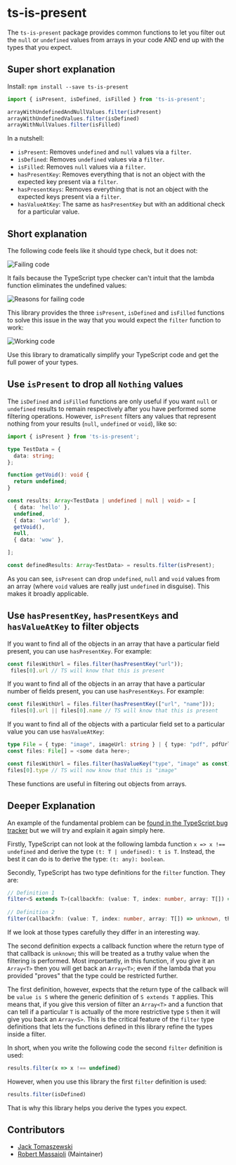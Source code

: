 # ts-is-present

The `ts-is-present` package provides common functions to let you filter out the `null` or `undefined`
values from arrays in your code AND end up with the types that you expect.

## Super short explanation

Install: `npm install --save ts-is-present`

``` typescript
import { isPresent, isDefined, isFilled } from 'ts-is-present';

arrayWithUndefinedAndNullValues.filter(isPresent)
arrayWithUndefinedValues.filter(isDefined)
arrayWithNullValues.filter(isFilled)
```

In a nutshell:

 - `isPresent`: Removes `undefined` and `null` values via a `filter`.
 - `isDefined`: Removes `undefined` values via a `filter`.
 - `isFilled`: Removes `null` values via a `filter`.
 - `hasPresentKey`: Removes everything that is not an object with the expected key present via a `filter`.
 - `hasPresentKeys`: Removes everything that is not an object with the expected keys present via a `filter`.
 - `hasValueAtKey`: The same as `hasPresentKey` but with an additional check for a particular value. 

## Short explanation

The following code feels like it should type check, but it does not:

![Failing code](https://i.imgur.com/d8EBtg6.png)

It fails because the TypeScript type checker can't intuit that the lambda function eliminates the undefined values:

![Reasons for failing code](https://i.imgur.com/32biELe.png)

This library provides the three `isPresent`, `isDefined` and `isFilled` functions to solve this issue in the way that you would
expect the `filter` function to work:

![Working code](https://i.imgur.com/WqgHTrU.png)

Use this library to dramatically simplify your TypeScript code and get the full power of your types.

## Use `isPresent` to drop all `Nothing` values

The `isDefined` and `isFilled` functions are only useful if you want `null` or `undefined` results to remain respectively
after you have performed some filtering operations. However, `isPresent` filters any values that represent nothing
from your results (`null`, `undefined` or `void`), like so:

``` typescript
import { isPresent } from 'ts-is-present';

type TestData = {
  data: string;
};

function getVoid(): void {
  return undefined;
}

const results: Array<TestData | undefined | null | void> = [
  { data: 'hello' },
  undefined,
  { data: 'world' },
  getVoid(),
  null,
  { data: 'wow' },

];

const definedResults: Array<TestData> = results.filter(isPresent);
```

As you can see, `isPresent` can drop `undefined`, `null` and `void` values from an array (where `void` values are
really just `undefined` in disguise). This makes it broadly applicable.

## Use `hasPresentKey`, `hasPresentKeys` and `hasValueAtKey` to filter objects

If you want to find all of the objects in an array that have a particular field present, you can use `hasPresentKey`. For example:

``` typescript
const filesWithUrl = files.filter(hasPresentKey("url"));
 files[0].url // TS will know that this is present
```

If you want to find all of the objects in an array that have a particular number of fields present, you can use `hasPresentKeys`. For example:

``` typescript
const filesWithUrl = files.filter(hasPresentKey(["url", "name"]));
 files[0].url || files[0].name // TS will know that this is present
```

If you want to find all of the objects with a particular field set to a particular value you can use `hasValueAtKey`:

``` typescript
type File = { type: "image", imageUrl: string } | { type: "pdf", pdfUrl: string };
const files: File[] = <some data here>;

const filesWithUrl = files.filter(hasValueKey("type", "image" as const));
files[0].type // TS will now know that this is "image"
```

These functions are useful in filtering out objects from arrays.

## Deeper Explanation

An example of the fundamental problem can be [found in the TypeScript bug tracker](https://github.com/microsoft/TypeScript/issues/16069) 
but we will try and explain it again simply here.

Firstly, TypeScript can not look at the following 
lambda function `x => x !== undefined` and derive the type `(t: T | undefined): t is T`. 
Instead, the best it can do is to derive the type: `(t: any): boolean`.

Secondly, TypeScript has two type definitions for the `filter` function. They are:

``` typescript
// Definition 1
filter<S extends T>(callbackfn: (value: T, index: number, array: T[]) => value is S, thisArg?: any): S[];
    
// Definition 2
filter(callbackfn: (value: T, index: number, array: T[]) => unknown, thisArg?: any): T[];
```

If we look at those types carefully they differ in an interesting way. 

The second definition expects a callback function where the return type of that callback is `unknown`; 
this will be treated as a truthy value when the filtering is performed. Most importantly, in this 
function, if you give it an `Array<T>` then you will get back an `Array<T>`; even if the lambda 
that you provided "proves" that the type could be restricted further.

The first definition, however, expects that the return type of the callback will be `value is S` 
where the generic definition of `S extends T` applies. This means that, if you give this version of 
filter an `Array<T>` and a function that can tell if a particular `T` is actually of the more restrictive 
type `S` then it will give you back an `Array<S>`. This is the critical feature of the `filter` type definitions
that lets the functions defined in this library refine the types inside a filter.

In short, when you write the following code the second `filter` definition is used:

``` typescript
results.filter(x => x !== undefined)
```

However, when you use this library the first `filter` definition is used:

``` typescript
results.filter(isDefined)
```

That is why this library helps you derive the types you expect.

## Contributors

 - [Jack Tomaszewski](https://github.com/jtomaszewski)
 - [Robert Massaioli](https://github.com/robertmassaioli) (Maintainer) 
